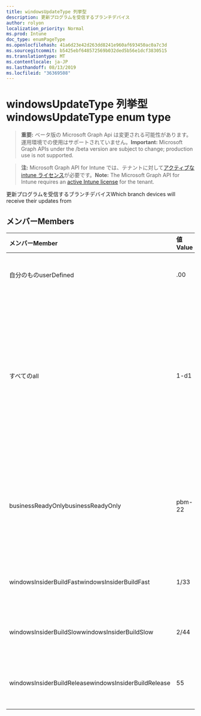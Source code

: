 ```yaml
---
title: windowsUpdateType 列挙型
description: 更新プログラムを受信するブランチデバイス
author: rolyon
localization_priority: Normal
ms.prod: Intune
doc_type: enumPageType
ms.openlocfilehash: 41a6d23e42d263dd8241e960af693450ac0a7c3d
ms.sourcegitcommit: b5425ebf648572569b032ded5b56e1dcf3830515
ms.translationtype: MT
ms.contentlocale: ja-JP
ms.lasthandoff: 08/13/2019
ms.locfileid: "36369508"
---
```

# <a name="windowsupdatetype-enum-type"></a><span data-ttu-id="dd371-103">windowsUpdateType 列挙型</span><span class="sxs-lookup"><span data-stu-id="dd371-103">windowsUpdateType enum type</span></span>

> <span data-ttu-id="dd371-104">**重要:** ベータ版の Microsoft Graph Api は変更される可能性があります。運用環境での使用はサポートされていません。</span><span class="sxs-lookup"><span data-stu-id="dd371-104">**Important:** Microsoft Graph APIs under the /beta version are subject to change; production use is not supported.</span></span>

> <span data-ttu-id="dd371-105">**注:** Microsoft Graph API for Intune では、テナントに対して[アクティブな intune ライセンス](https://go.microsoft.com/fwlink/?linkid=839381)が必要です。</span><span class="sxs-lookup"><span data-stu-id="dd371-105">**Note:** The Microsoft Graph API for Intune requires an [active Intune license](https://go.microsoft.com/fwlink/?linkid=839381) for the tenant.</span></span>

<span data-ttu-id="dd371-106">更新プログラムを受信するブランチデバイス</span><span class="sxs-lookup"><span data-stu-id="dd371-106">Which branch devices will receive their updates from</span></span>

## <a name="members"></a><span data-ttu-id="dd371-107">メンバー</span><span class="sxs-lookup"><span data-stu-id="dd371-107">Members</span></span>
|<span data-ttu-id="dd371-108">メンバー</span><span class="sxs-lookup"><span data-stu-id="dd371-108">Member</span></span>|<span data-ttu-id="dd371-109">値</span><span class="sxs-lookup"><span data-stu-id="dd371-109">Value</span></span>|<span data-ttu-id="dd371-110">説明</span><span class="sxs-lookup"><span data-stu-id="dd371-110">Description</span></span>|
|:---|:---|:---|
|<span data-ttu-id="dd371-111">自分のもの</span><span class="sxs-lookup"><span data-stu-id="dd371-111">userDefined</span></span>|<span data-ttu-id="dd371-112">.0</span><span class="sxs-lookup"><span data-stu-id="dd371-112">0</span></span>|<span data-ttu-id="dd371-113">ユーザーがを設定できるようにします。</span><span class="sxs-lookup"><span data-stu-id="dd371-113">Allow the user to set.</span></span>|
|<span data-ttu-id="dd371-114">すべての</span><span class="sxs-lookup"><span data-stu-id="dd371-114">all</span></span>|<span data-ttu-id="dd371-115">1-d</span><span class="sxs-lookup"><span data-stu-id="dd371-115">1</span></span>|<span data-ttu-id="dd371-116">半期チャネル (対象指定)。</span><span class="sxs-lookup"><span data-stu-id="dd371-116">Semi-annual Channel (Targeted).</span></span> <span data-ttu-id="dd371-117">デバイスは、半期チャネル (対象指定) から、適用可能なすべての機能の更新を取得します。</span><span class="sxs-lookup"><span data-stu-id="dd371-117">Device gets all applicable feature updates from Semi-annual Channel (Targeted).</span></span>|
|<span data-ttu-id="dd371-118">businessReadyOnly</span><span class="sxs-lookup"><span data-stu-id="dd371-118">businessReadyOnly</span></span>|<span data-ttu-id="dd371-119">pbm-2</span><span class="sxs-lookup"><span data-stu-id="dd371-119">2</span></span>|<span data-ttu-id="dd371-120">半期チャネル</span><span class="sxs-lookup"><span data-stu-id="dd371-120">Semi-annual Channel.</span></span> <span data-ttu-id="dd371-121">デバイスは、半期チャネルから機能の更新を取得します。</span><span class="sxs-lookup"><span data-stu-id="dd371-121">Device gets feature updates from Semi-annual Channel.</span></span>|
|<span data-ttu-id="dd371-122">windowsInsiderBuildFast</span><span class="sxs-lookup"><span data-stu-id="dd371-122">windowsInsiderBuildFast</span></span>|<span data-ttu-id="dd371-123">1/3</span><span class="sxs-lookup"><span data-stu-id="dd371-123">3</span></span>|<span data-ttu-id="dd371-124">Windows Insider ビルド-Fast</span><span class="sxs-lookup"><span data-stu-id="dd371-124">Windows Insider build - Fast</span></span>|
|<span data-ttu-id="dd371-125">windowsInsiderBuildSlow</span><span class="sxs-lookup"><span data-stu-id="dd371-125">windowsInsiderBuildSlow</span></span>|<span data-ttu-id="dd371-126">2/4</span><span class="sxs-lookup"><span data-stu-id="dd371-126">4</span></span>|<span data-ttu-id="dd371-127">Windows Insider ビルド-低速</span><span class="sxs-lookup"><span data-stu-id="dd371-127">Windows Insider build - Slow</span></span>|
|<span data-ttu-id="dd371-128">windowsInsiderBuildRelease</span><span class="sxs-lookup"><span data-stu-id="dd371-128">windowsInsiderBuildRelease</span></span>|<span data-ttu-id="dd371-129">5</span><span class="sxs-lookup"><span data-stu-id="dd371-129">5</span></span>|<span data-ttu-id="dd371-130">Windows Insider ビルドをリリースする</span><span class="sxs-lookup"><span data-stu-id="dd371-130">Release Windows Insider build</span></span>|



